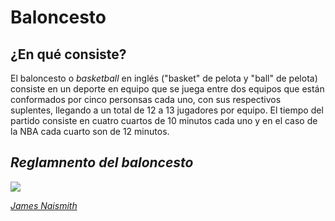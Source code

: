 # Baloncesto 

## ¿En qué consiste?  
El baloncesto o _basketball_ en inglés ("basket" de pelota y "ball" de pelota) consiste en un deporte en equipo que se juega entre dos equipos que están conformados por cinco personsas cada uno, con sus respectivos suplentes, llegando a un total de 12 a 13 jugadores por equipo. El tiempo del partido consiste en cuatro cuartos de 10 minutos cada uno y en el caso de la NBA cada cuarto son de 12 minutos.  

## _Reglamnento del baloncesto_

![](https://imagenes.elpais.com/resizer/BXeLY5YiW4kq7F7204iXedrdWv8=/414x0/filters:focal(2338x541:2348x551)/cloudfront-eu-central-1.images.arcpublishing.com/prisa/VXNGBAXOBEWJJOJ7RPT5XACHHQ.jpg)

[*James Naismith*](https://es.wikipedia.org/wiki/James_Naismith) 
